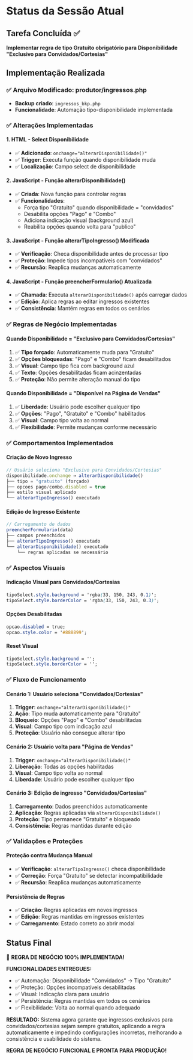 # Status da Sessão Atual

## Tarefa Concluída ✅
**Implementar regra de tipo Gratuito obrigatório para Disponibilidade "Exclusivo para Convidados/Cortesias"**

## Implementação Realizada

### ✅ **Arquivo Modificado: produtor/ingressos.php**
- **Backup criado**: `ingressos_bkp.php`
- **Funcionalidade**: Automação tipo-disponibilidade implementada

### ✅ **Alterações Implementadas**

#### **1. HTML - Select Disponibilidade**
- ✅ **Adicionado**: `onchange="alterarDisponibilidade()"`
- ✅ **Trigger**: Executa função quando disponibilidade muda
- ✅ **Localização**: Campo select de disponibilidade

#### **2. JavaScript - Função alterarDisponibilidade()**
- ✅ **Criada**: Nova função para controlar regras
- ✅ **Funcionalidades**:
  - Força tipo "Gratuito" quando disponibilidade = "convidados"
  - Desabilita opções "Pago" e "Combo" 
  - Adiciona indicação visual (background azul)
  - Reabilita opções quando volta para "publico"

#### **3. JavaScript - Função alterarTipoIngresso() Modificada**
- ✅ **Verificação**: Checa disponibilidade antes de processar tipo
- ✅ **Proteção**: Impede tipos incompatíveis com "convidados"
- ✅ **Recursão**: Reaplica mudanças automaticamente

#### **4. JavaScript - Função preencherFormulario() Atualizada**
- ✅ **Chamada**: Executa `alterarDisponibilidade()` após carregar dados
- ✅ **Edição**: Aplica regras ao editar ingressos existentes
- ✅ **Consistência**: Mantém regras em todos os cenários

### ✅ **Regras de Negócio Implementadas**

#### **Quando Disponibilidade = "Exclusivo para Convidados/Cortesias"**
1. ✅ **Tipo forçado**: Automaticamente muda para "Gratuito"
2. ✅ **Opções bloqueadas**: "Pago" e "Combo" ficam desabilitados
3. ✅ **Visual**: Campo tipo fica com background azul
4. ✅ **Texto**: Opções desabilitadas ficam acinzentadas
5. ✅ **Proteção**: Não permite alteração manual do tipo

#### **Quando Disponibilidade = "Disponível na Página de Vendas"**
1. ✅ **Liberdade**: Usuário pode escolher qualquer tipo
2. ✅ **Opções**: "Pago", "Gratuito" e "Combo" habilitados
3. ✅ **Visual**: Campo tipo volta ao normal
4. ✅ **Flexibilidade**: Permite mudanças conforme necessário

### ✅ **Comportamentos Implementados**

#### **Criação de Novo Ingresso**
```javascript
// Usuário seleciona "Exclusivo para Convidados/Cortesias"
disponibilidade.onchange → alterarDisponibilidade()
├── tipo = "gratuito" (forçado)
├── opcoes pago/combo.disabled = true
├── estilo visual aplicado
└── alterarTipoIngresso() executado
```

#### **Edição de Ingresso Existente**
```javascript
// Carregamento de dados
preencherFormulario(data)
├── campos preenchidos
├── alterarTipoIngresso() executado
└── alterarDisponibilidade() executado
    └── regras aplicadas se necessário
```

### ✅ **Aspectos Visuais**

#### **Indicação Visual para Convidados/Cortesias**
```css
tipoSelect.style.background = 'rgba(33, 150, 243, 0.1)';
tipoSelect.style.borderColor = 'rgba(33, 150, 243, 0.3)';
```

#### **Opções Desabilitadas**
```css
opcao.disabled = true;
opcao.style.color = '#888899';
```

#### **Reset Visual**
```css
tipoSelect.style.background = '';
tipoSelect.style.borderColor = '';
```

### ✅ **Fluxo de Funcionamento**

#### **Cenário 1: Usuário seleciona "Convidados/Cortesias"**
1. **Trigger**: `onchange="alterarDisponibilidade()"`
2. **Ação**: Tipo muda automaticamente para "Gratuito"
3. **Bloqueio**: Opções "Pago" e "Combo" desabilitadas
4. **Visual**: Campo tipo com indicação azul
5. **Proteção**: Usuário não consegue alterar tipo

#### **Cenário 2: Usuário volta para "Página de Vendas"**
1. **Trigger**: `onchange="alterarDisponibilidade()"`
2. **Liberação**: Todas as opções habilitadas
3. **Visual**: Campo tipo volta ao normal
4. **Liberdade**: Usuário pode escolher qualquer tipo

#### **Cenário 3: Edição de ingresso "Convidados/Cortesias"**
1. **Carregamento**: Dados preenchidos automaticamente
2. **Aplicação**: Regras aplicadas via `alterarDisponibilidade()`
3. **Proteção**: Tipo permanece "Gratuito" e bloqueado
4. **Consistência**: Regras mantidas durante edição

### ✅ **Validações e Proteções**

#### **Proteção contra Mudança Manual**
- ✅ **Verificação**: `alterarTipoIngresso()` checa disponibilidade
- ✅ **Correção**: Força "Gratuito" se detectar incompatibilidade
- ✅ **Recursão**: Reaplica mudanças automaticamente

#### **Persistência de Regras**
- ✅ **Criação**: Regras aplicadas em novos ingressos
- ✅ **Edição**: Regras mantidas em ingressos existentes
- ✅ **Carregamento**: Estado correto ao abrir modal

## Status Final
🎯 **REGRA DE NEGÓCIO 100% IMPLEMENTADA!**

**FUNCIONALIDADES ENTREGUES:**
- ✅ Automação: Disponibilidade "Convidados" → Tipo "Gratuito"
- ✅ Proteção: Opções incompatíveis desabilitadas
- ✅ Visual: Indicação clara para usuário
- ✅ Persistência: Regras mantidas em todos os cenários
- ✅ Flexibilidade: Volta ao normal quando adequado

**RESULTADO:**
Sistema agora garante que ingressos exclusivos para convidados/cortesias sejam sempre gratuitos, aplicando a regra automaticamente e impedindo configurações incorretas, melhorando a consistência e usabilidade do sistema.

**REGRA DE NEGÓCIO FUNCIONAL E PRONTA PARA PRODUÇÃO!**
